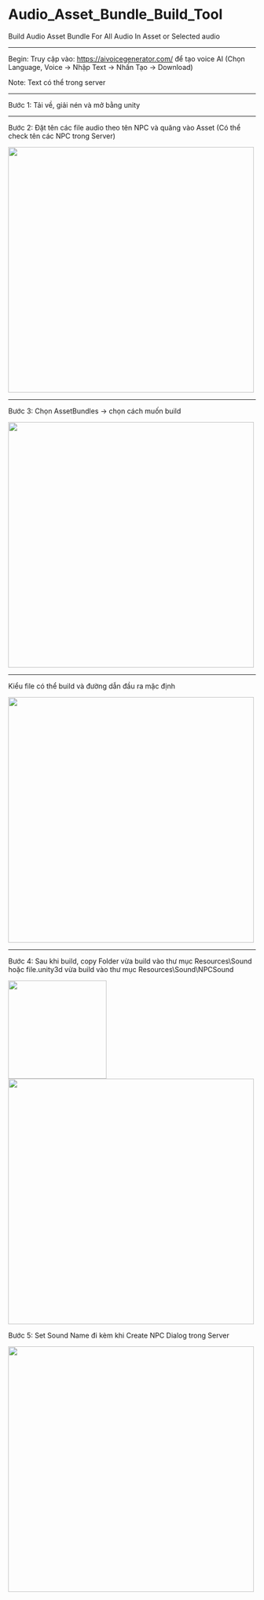 # Audio_Asset_Bundle_Build_Tool

Build Audio Asset Bundle For All Audio In Asset or Selected audio

<hr>

Begin: 
Truy cập vào: https://aivoicegenerator.com/ để tạo voice AI (Chọn Language, Voice -> Nhập Text -> Nhấn Tạo -> Download)

Note: Text có thể trong server

<hr>

 Bước 1: Tải về, giải nén và mở bằng unity

<hr>

Bước 2: Đặt tên các file audio theo tên NPC và quăng vào Asset (Có thể check tên các NPC trong Server)

<img src="https://github.com/user-attachments/assets/fd6a72d0-6964-4822-8049-23c71458f4ba" width="500" />

<hr>

 Bước 3: Chọn AssetBundles -> chọn cách muốn build 
 
<img src="https://github.com/user-attachments/assets/0c0bedac-c6bc-4105-a920-6b609d41ff94" width="500" />

<hr>

Kiểu file có thể build và đường dẫn đầu ra mặc định 

<img src="https://github.com/user-attachments/assets/e7860fbc-6d77-4094-9e02-38e10815dc58" width="500" />

<hr>

Bước 4: Sau khi build, copy Folder vừa build vào thư mục Resources\Sound hoặc file.unity3d vừa build vào thư mục Resources\Sound\NPCSound 

<img src="https://github.com/user-attachments/assets/a5abbfef-ea36-40ba-af28-3850bb642a29" width="200" />

<img src="https://github.com/user-attachments/assets/f0329ceb-c75e-4170-b0a9-282408a91c9b" width="500" />

Bước 5: Set Sound Name đi kèm khi Create NPC Dialog trong Server

<img src="https://github.com/user-attachments/assets/3ab7328b-6332-4f35-8379-9aea2d9b7bd1" width="500" />

